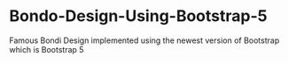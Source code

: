 # Bondo-Design-Using-Bootstrap-5
Famous Bondi Design implemented using the newest version of Bootstrap which is Bootstrap 5
